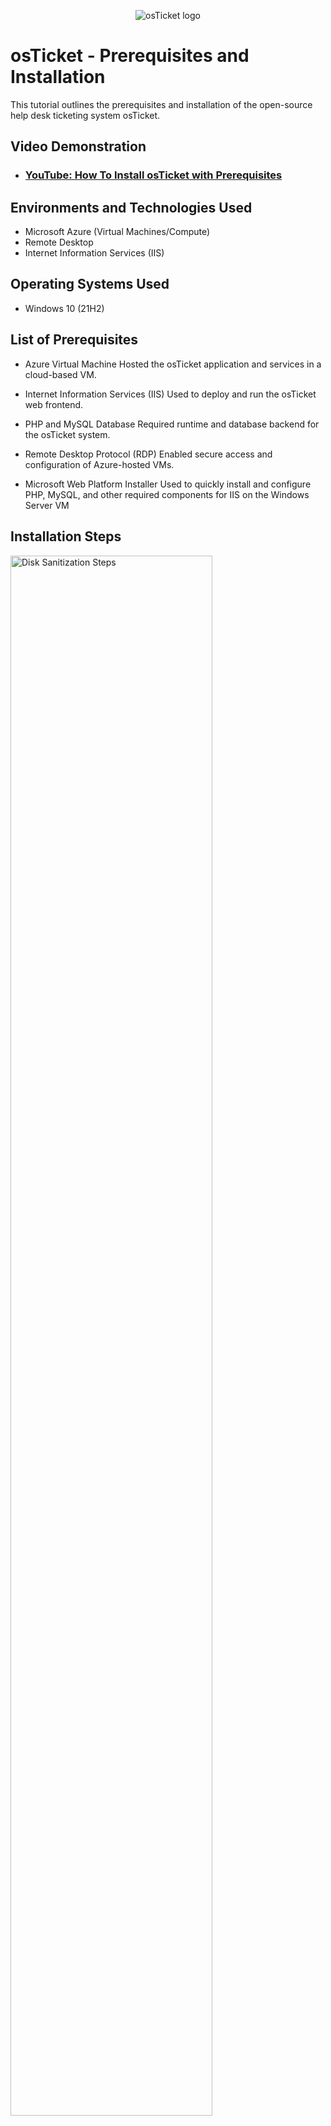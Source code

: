 <p align="center">
<img src="https://i.imgur.com/Clzj7Xs.png" alt="osTicket logo"/>
</p>

<h1>osTicket - Prerequisites and Installation</h1>
This tutorial outlines the prerequisites and installation of the open-source help desk ticketing system osTicket.<br />


<h2>Video Demonstration</h2>

- ### [YouTube: How To Install osTicket with Prerequisites](https://www.youtube.com)

<h2>Environments and Technologies Used</h2>

- Microsoft Azure (Virtual Machines/Compute)
- Remote Desktop
- Internet Information Services (IIS)

<h2>Operating Systems Used </h2>

- Windows 10</b> (21H2)

<h2>List of Prerequisites</h2>

- Azure Virtual Machine 
Hosted the osTicket application and services in a cloud-based VM.

- Internet Information Services (IIS)
Used to deploy and run the osTicket web frontend.
- PHP and MySQL Database
Required runtime and database backend for the osTicket system.
- Remote Desktop Protocol (RDP)
Enabled secure access and configuration of Azure-hosted VMs.

- Microsoft Web Platform Installer
Used to quickly install and configure PHP, MySQL, and other required components for IIS on the Windows Server VM

<h2>Installation Steps</h2>

<p>
<img src="https://i.imgur.com/IgTTINd.png" height="80%" width="80%" alt="Disk Sanitization Steps"/>
</p>
<p>
A screenshot showing me in the Microsoft Azure Portal creating a resource group and setting up a virtual machine. This step is part of preparing the lab environment for installing and running osTicket.
<br />

<p>
<img src="https://i.imgur.com/Q13XEPV.png" height="80%" width="80%" alt="Disk Sanitization Steps"/>
</p>
<p>
A screenshot showing the Remote Desktop login screen used to connect to a virtual machine. I am about to enter credentials to access the VM, which will be used to download and install osTicket
</p>
<br />

<p>
<img src="https://i.imgur.com/DkGoSwG.png" height="80%" width="80%" alt="Disk Sanitization Steps"/>
</p>
<p>
A screenshot showing osTicket installed, displaying the final installation confirmation message. The interface confirms that the system is now operational, marking the completion of the setup process, without showing any default settings or configurations.
</p>
<br />
